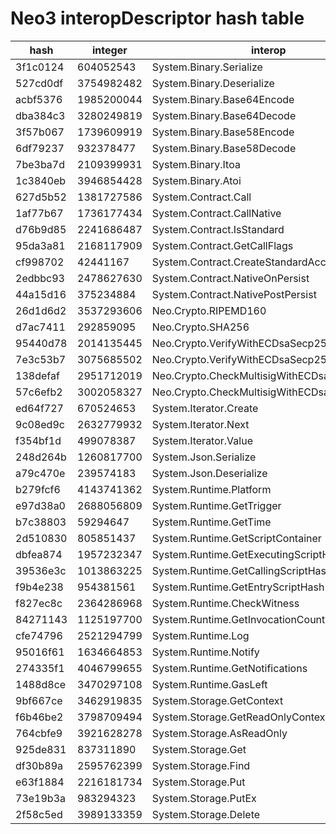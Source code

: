 # Neo3 interopDescriptor hash table

| hash     | integer    | interop                                    |
|----------|------------|--------------------------------------------|
| 3f1c0124 | 604052543  | System.Binary.Serialize                    |
| 527cd0df | 3754982482 | System.Binary.Deserialize                  |
| acbf5376 | 1985200044 | System.Binary.Base64Encode                 |
| dba384c3 | 3280249819 | System.Binary.Base64Decode                 |
| 3f57b067 | 1739609919 | System.Binary.Base58Encode                 |
| 6df79237 | 932378477  | System.Binary.Base58Decode                 |
| 7be3ba7d | 2109399931 | System.Binary.Itoa                         |
| 1c3840eb | 3946854428 | System.Binary.Atoi                         |
| 627d5b52 | 1381727586 | System.Contract.Call                       |
| 1af77b67 | 1736177434 | System.Contract.CallNative                 |
| d76b9d85 | 2241686487 | System.Contract.IsStandard                 |
| 95da3a81 | 2168117909 | System.Contract.GetCallFlags               |
| cf998702 | 42441167   | System.Contract.CreateStandardAccount      |
| 2edbbc93 | 2478627630 | System.Contract.NativeOnPersist            |
| 44a15d16 | 375234884  | System.Contract.NativePostPersist          |
| 26d1d6d2 | 3537293606 | Neo.Crypto.RIPEMD160                       |
| d7ac7411 | 292859095  | Neo.Crypto.SHA256                          |
| 95440d78 | 2014135445 | Neo.Crypto.VerifyWithECDsaSecp256r1        |
| 7e3c53b7 | 3075685502 | Neo.Crypto.VerifyWithECDsaSecp256k1        |
| 138defaf | 2951712019 | Neo.Crypto.CheckMultisigWithECDsaSecp256r1 |
| 57c6efb2 | 3002058327 | Neo.Crypto.CheckMultisigWithECDsaSecp256k1 |
| ed64f727 | 670524653  | System.Iterator.Create                     |
| 9c08ed9c | 2632779932 | System.Iterator.Next                       |
| f354bf1d | 499078387  | System.Iterator.Value                      |
| 248d264b | 1260817700 | System.Json.Serialize                      |
| a79c470e | 239574183  | System.Json.Deserialize                    |
| b279fcf6 | 4143741362 | System.Runtime.Platform                    |
| e97d38a0 | 2688056809 | System.Runtime.GetTrigger                  |
| b7c38803 | 59294647   | System.Runtime.GetTime                     |
| 2d510830 | 805851437  | System.Runtime.GetScriptContainer          |
| dbfea874 | 1957232347 | System.Runtime.GetExecutingScriptHash      |
| 39536e3c | 1013863225 | System.Runtime.GetCallingScriptHash        |
| f9b4e238 | 954381561  | System.Runtime.GetEntryScriptHash          |
| f827ec8c | 2364286968 | System.Runtime.CheckWitness                |
| 84271143 | 1125197700 | System.Runtime.GetInvocationCounter        |
| cfe74796 | 2521294799 | System.Runtime.Log                         |
| 95016f61 | 1634664853 | System.Runtime.Notify                      |
| 274335f1 | 4046799655 | System.Runtime.GetNotifications            |
| 1488d8ce | 3470297108 | System.Runtime.GasLeft                     |
| 9bf667ce | 3462919835 | System.Storage.GetContext                  |
| f6b46be2 | 3798709494 | System.Storage.GetReadOnlyContext          |
| 764cbfe9 | 3921628278 | System.Storage.AsReadOnly                  |
| 925de831 | 837311890  | System.Storage.Get                         |
| df30b89a | 2595762399 | System.Storage.Find                        |
| e63f1884 | 2216181734 | System.Storage.Put                         |
| 73e19b3a | 983294323  | System.Storage.PutEx                       |
| 2f58c5ed | 3989133359 | System.Storage.Delete                      |
